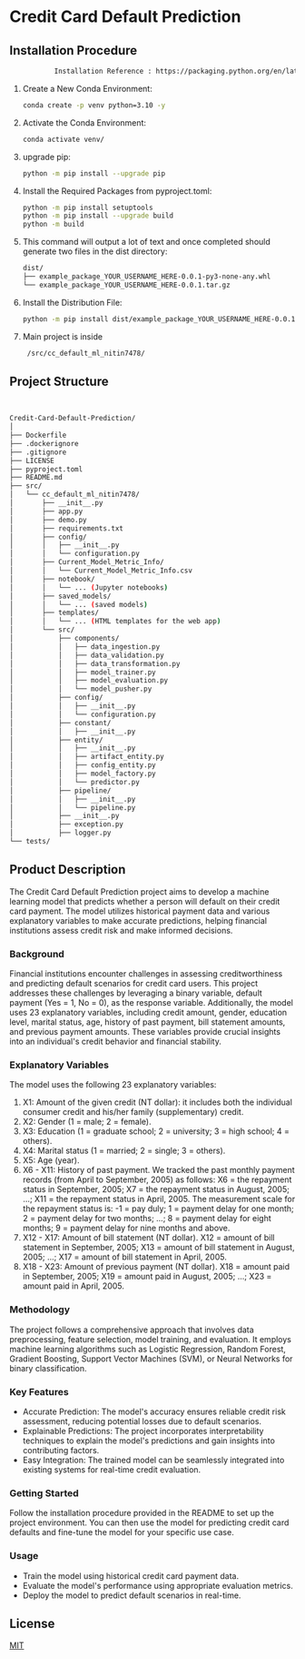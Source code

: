 # Credit Card Default Prediction


## Installation Procedure
```bash
           Installation Reference : https://packaging.python.org/en/latest/tutorials/packaging-projects/
```
1. Create a New Conda Environment:
   ```bash
   conda create -p venv python=3.10 -y
2. Activate the Conda Environment:
   ```bash
   conda activate venv/
3. upgrade pip:
   ```bash
   python -m pip install --upgrade pip
4. Install the Required Packages from pyproject.toml:
   ```bash
   python -m pip install setuptools
   python -m pip install --upgrade build
   python -m build
5. This command will output a lot of text and once completed should generate two files in the dist directory:
   ```bash
   dist/
   ├── example_package_YOUR_USERNAME_HERE-0.0.1-py3-none-any.whl
   └── example_package_YOUR_USERNAME_HERE-0.0.1.tar.gz
6. Install the Distribution File:
   ```bash
   python -m pip install dist/example_package_YOUR_USERNAME_HERE-0.0.1-py3-none-any.whl
   
   
7. Main project is inside 
   ```bash
    /src/cc_default_ml_nitin7478/

## Project Structure
```bash


Credit-Card-Default-Prediction/
│
├── Dockerfile
├── .dockerignore
├── .gitignore
├── LICENSE
├── pyproject.toml
├── README.md
├── src/
│   └── cc_default_ml_nitin7478/
│       ├── __init__.py
│       ├── app.py
│       ├── demo.py
│       ├── requirements.txt
│       ├── config/
│       │   ├── __init__.py
│       │   └── configuration.py
│       ├── Current_Model_Metric_Info/
│       │   └── Current_Model_Metric_Info.csv
│       ├── notebook/
│       │   └── ... (Jupyter notebooks)
│       ├── saved_models/
│       │   └── ... (saved models)
│       ├── templates/
│       │   └── ... (HTML templates for the web app)
│       └── src/
│           ├── components/
│           │   ├── data_ingestion.py
│           │   ├── data_validation.py
│           │   ├── data_transformation.py
│           │   ├── model_trainer.py
│           │   ├── model_evaluation.py
│           │   └── model_pusher.py
│           ├── config/
│           │   ├── __init__.py
│           │   └── configuration.py
│           ├── constant/
│           │   ├── __init__.py
│           ├── entity/
│           │   ├── __init__.py
│           │   ├── artifact_entity.py
│           │   ├── config_entity.py
│           │   ├── model_factory.py
│           │   └── predictor.py
│           ├── pipeline/
│           │   ├── __init__.py
│           │   └── pipeline.py
│           ├── __init__.py
│           ├── exception.py
│           ├── logger.py
└── tests/


```

## Product Description

The Credit Card Default Prediction project aims to develop a machine learning model that predicts whether a person will default on their credit card payment. The model utilizes historical payment data and various explanatory variables to make accurate predictions, helping financial institutions assess credit risk and make informed decisions.

### Background

Financial institutions encounter challenges in assessing creditworthiness and predicting default scenarios for credit card users. This project addresses these challenges by leveraging a binary variable, default payment (Yes = 1, No = 0), as the response variable. Additionally, the model uses 23 explanatory variables, including credit amount, gender, education level, marital status, age, history of past payment, bill statement amounts, and previous payment amounts. These variables provide crucial insights into an individual's credit behavior and financial stability.

### Explanatory Variables

The model uses the following 23 explanatory variables:

1. X1: Amount of the given credit (NT dollar): it includes both the individual consumer credit and his/her family (supplementary) credit.
2. X2: Gender (1 = male; 2 = female).
3. X3: Education (1 = graduate school; 2 = university; 3 = high school; 4 = others).
4. X4: Marital status (1 = married; 2 = single; 3 = others).
5. X5: Age (year).
6. X6 - X11: History of past payment. We tracked the past monthly payment records (from April to September, 2005) as follows: X6 = the repayment status in September, 2005; X7 = the repayment status in August, 2005; ...; X11 = the repayment status in April, 2005. The measurement scale for the repayment status is: -1 = pay duly; 1 = payment delay for one month; 2 = payment delay for two months; ...; 8 = payment delay for eight months; 9 = payment delay for nine months and above.
7. X12 - X17: Amount of bill statement (NT dollar). X12 = amount of bill statement in September, 2005; X13 = amount of bill statement in August, 2005; ...; X17 = amount of bill statement in April, 2005.
8. X18 - X23: Amount of previous payment (NT dollar). X18 = amount paid in September, 2005; X19 = amount paid in August, 2005; ...; X23 = amount paid in April, 2005.

### Methodology

The project follows a comprehensive approach that involves data preprocessing, feature selection, model training, and evaluation. It employs machine learning algorithms such as Logistic Regression, Random Forest, Gradient Boosting, Support Vector Machines (SVM), or Neural Networks for binary classification.

### Key Features

- Accurate Prediction: The model's accuracy ensures reliable credit risk assessment, reducing potential losses due to default scenarios.
- Explainable Predictions: The project incorporates interpretability techniques to explain the model's predictions and gain insights into contributing factors.
- Easy Integration: The trained model can be seamlessly integrated into existing systems for real-time credit evaluation.

### Getting Started

Follow the installation procedure provided in the README to set up the project environment. You can then use the model for predicting credit card defaults and fine-tune the model for your specific use case.

### Usage

- Train the model using historical credit card payment data.
- Evaluate the model's performance using appropriate evaluation metrics.
- Deploy the model to predict default scenarios in real-time.

## License
[MIT](https://choosealicense.com/licenses/mit/)
